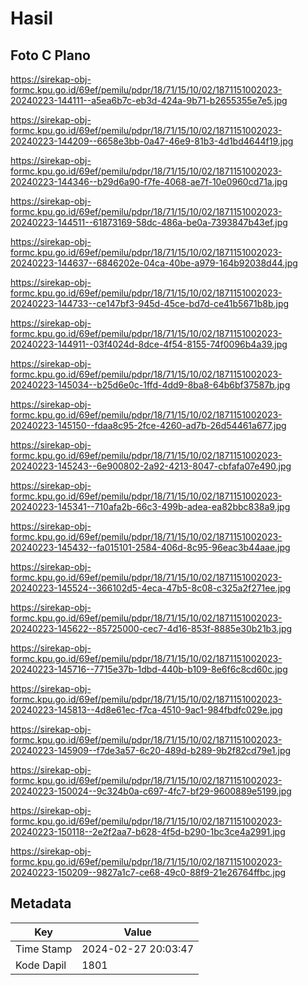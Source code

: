 # Hasil

## Foto C Plano

https://sirekap-obj-formc.kpu.go.id/69ef/pemilu/pdpr/18/71/15/10/02/1871151002023-20240223-144111--a5ea6b7c-eb3d-424a-9b71-b2655355e7e5.jpg

https://sirekap-obj-formc.kpu.go.id/69ef/pemilu/pdpr/18/71/15/10/02/1871151002023-20240223-144209--6658e3bb-0a47-46e9-81b3-4d1bd4644f19.jpg

https://sirekap-obj-formc.kpu.go.id/69ef/pemilu/pdpr/18/71/15/10/02/1871151002023-20240223-144346--b29d6a90-f7fe-4068-ae7f-10e0960cd71a.jpg

https://sirekap-obj-formc.kpu.go.id/69ef/pemilu/pdpr/18/71/15/10/02/1871151002023-20240223-144511--61873169-58dc-486a-be0a-7393847b43ef.jpg

https://sirekap-obj-formc.kpu.go.id/69ef/pemilu/pdpr/18/71/15/10/02/1871151002023-20240223-144637--6846202e-04ca-40be-a979-164b92038d44.jpg

https://sirekap-obj-formc.kpu.go.id/69ef/pemilu/pdpr/18/71/15/10/02/1871151002023-20240223-144733--ce147bf3-945d-45ce-bd7d-ce41b5671b8b.jpg

https://sirekap-obj-formc.kpu.go.id/69ef/pemilu/pdpr/18/71/15/10/02/1871151002023-20240223-144911--03f4024d-8dce-4f54-8155-74f0096b4a39.jpg

https://sirekap-obj-formc.kpu.go.id/69ef/pemilu/pdpr/18/71/15/10/02/1871151002023-20240223-145034--b25d6e0c-1ffd-4dd9-8ba8-64b6bf37587b.jpg

https://sirekap-obj-formc.kpu.go.id/69ef/pemilu/pdpr/18/71/15/10/02/1871151002023-20240223-145150--fdaa8c95-2fce-4260-ad7b-26d54461a677.jpg

https://sirekap-obj-formc.kpu.go.id/69ef/pemilu/pdpr/18/71/15/10/02/1871151002023-20240223-145243--6e900802-2a92-4213-8047-cbfafa07e490.jpg

https://sirekap-obj-formc.kpu.go.id/69ef/pemilu/pdpr/18/71/15/10/02/1871151002023-20240223-145341--710afa2b-66c3-499b-adea-ea82bbc838a9.jpg

https://sirekap-obj-formc.kpu.go.id/69ef/pemilu/pdpr/18/71/15/10/02/1871151002023-20240223-145432--fa015101-2584-406d-8c95-96eac3b44aae.jpg

https://sirekap-obj-formc.kpu.go.id/69ef/pemilu/pdpr/18/71/15/10/02/1871151002023-20240223-145524--366102d5-4eca-47b5-8c08-c325a2f271ee.jpg

https://sirekap-obj-formc.kpu.go.id/69ef/pemilu/pdpr/18/71/15/10/02/1871151002023-20240223-145622--85725000-cec7-4d16-853f-8885e30b21b3.jpg

https://sirekap-obj-formc.kpu.go.id/69ef/pemilu/pdpr/18/71/15/10/02/1871151002023-20240223-145716--7715e37b-1dbd-440b-b109-8e6f6c8cd60c.jpg

https://sirekap-obj-formc.kpu.go.id/69ef/pemilu/pdpr/18/71/15/10/02/1871151002023-20240223-145813--4d8e61ec-f7ca-4510-9ac1-984fbdfc029e.jpg

https://sirekap-obj-formc.kpu.go.id/69ef/pemilu/pdpr/18/71/15/10/02/1871151002023-20240223-145909--f7de3a57-6c20-489d-b289-9b2f82cd79e1.jpg

https://sirekap-obj-formc.kpu.go.id/69ef/pemilu/pdpr/18/71/15/10/02/1871151002023-20240223-150024--9c324b0a-c697-4fc7-bf29-9600889e5199.jpg

https://sirekap-obj-formc.kpu.go.id/69ef/pemilu/pdpr/18/71/15/10/02/1871151002023-20240223-150118--2e2f2aa7-b628-4f5d-b290-1bc3ce4a2991.jpg

https://sirekap-obj-formc.kpu.go.id/69ef/pemilu/pdpr/18/71/15/10/02/1871151002023-20240223-150209--9827a1c7-ce68-49c0-88f9-21e26764ffbc.jpg


## Metadata

| Key        | Value               |
| ---------- | ------------------- |
| Time Stamp | 2024-02-27 20:03:47 |
| Kode Dapil | 1801                |




